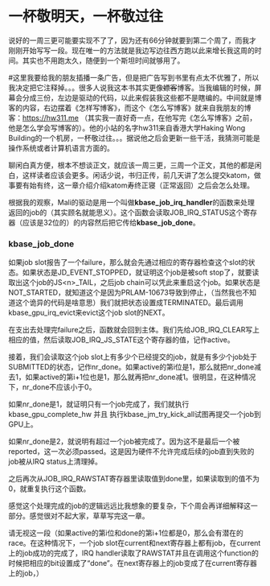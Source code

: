 # 一杯敬明天，一杯敬过往

说好的一周三更可能要实现不了了，因为还有66分钟就要到第二个周了，而我才刚刚开始写写一段。现在唯一的方法就是我边写边往西方跑以此来增长我这周的时间。其实也不用跑太久，随便到一个斯坦时间就够用了。

\#这里我要给我的朋友插播一条广告，但是把广告写到书里有点太不优雅了，所以我决定把它注释掉。。。很多人说我这本书其实更像~~嫖客~~博客。当我编辑的时候，屏幕会分成三份，左边是驱动的代码，以此来假装我这些都不是瞎编的。中间就是博客的内容，右边摆着《怎样写博客》，而这个《怎么写博客》就来自我朋友的博客：https://hw311.me （其实我一直好奇一点，在他写完《怎么写博客》之前，他是怎么学会写博客的）。他的小站的名字hw311来自香港大学Haking Wong Building的一个机房，一杯敬过往。。。据说他之后会更新一些干活，我猜测可能是操作系统或者计算机语言方面的。

聊闲白真方便，根本不想谈正文，就应该一周三更，三周一个正文，其他的都是闲白，这样读者应该会更多。闲话少说，书归正传，前几天讲了怎么提交katom，做事要有始有终，这一章介绍介绍katom寿终正寝（正常返回）之后会怎么处理。

根据我的观察，Mali的驱动是用一个叫做**kbase\_job\_irq\_handler**的函数来处理返回的job的（其实顾名就能思义）。这个函数会读取JOB\_IRQ\_STATUS这个寄存器（应该是32位的）的内容然后把它传给**kbase\_job\_done**。

### kbase\_job\_done

如果job slot报告了一个failure，那么就会先通过相应的寄存器检查这个slot的状态。如果状态是JD\_EVENT\_STOPPED，就证明这个job是被soft stop了，就要读取出这个job的JS&lt;n&gt;\_TAIL，之后job chain可以凭此来重启这个job。如果状态是NOT\_STARTED，就知道这个是因为PRLAM-10673导致到停止，（当然我也不知道这个诡异的代码是啥意思）我们就把状态设置成TERMINATED。最后调用kbase\_gpu\_irq\_evict来evict这个job slot的NEXT。

在支出去处理完failure之后，函数就会回到主体。我们先给JOB\_IRQ\_CLEAR写上相应的值，然后读取JOB\_IRQ\_JS\_STATE这个寄存器的值，记作active。

接着，我们会读取这个job slot上有多少个已经提交的job，就是有多少个job处于SUBMITTED的状态，记作nr\_done。如果active的第i位是1，那么就把nr\_done减去1，如果active的第i+1位也是1，那么就再把nr\_done减1。很明显，在这种情况下，nr\_done不应该小于0。

如果nr\_done是1，就证明只有一个job完成了，我们就执行kbase\_gpu\_complete\_hw 并且 执行kbase\_jm\_try\_kick\_all试图再提交一个job到GPU上。

如果nr\_done是2，就说明有超过一个job被完成了。因为这不是最后一个被reported，这一次必须passed。这是因为硬件不允许完成后续的job直到失败的job被从IRQ status上清理掉。

之后再次从JOB\_IRQ\_RAWSTAT寄存器里读取值到done里，如果读取到的值不为0，就重复执行这个函数。



感觉这个处理完成的job的逻辑远远比我想象的要复杂，下个周会再详细解释这一部分。感觉很对不起大家，草草写完这一章。







请无视这一段（如果active的第i位和done的第i+1位都是0，那么会有潜在的race。在这种情况下，一个job slot在current和next寄存器上都有job，在current上的job成功的完成了，IRQ handler读取了RAWSTAT并且在调用这个function的时候把相应的bit设置成了“done”。在next寄存器上的job变成了在current寄存器上的job，）

